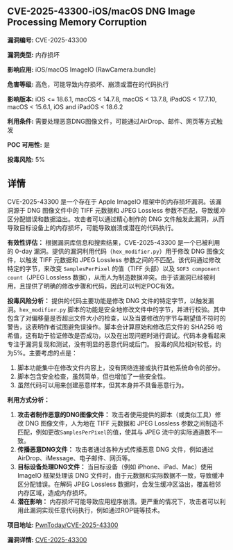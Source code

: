 ## CVE-2025-43300-iOS/macOS DNG Image Processing Memory Corruption

**漏洞编号:** CVE-2025-43300

**漏洞类型:** 内存损坏

**影响应用:** iOS/macOS ImageIO (RawCamera.bundle)

**危害等级:** 高危，可能导致内存损坏、崩溃或潜在的代码执行

**影响版本:** iOS <= 18.6.1, macOS < 14.7.8, macOS < 13.7.8, iPadOS < 17.7.10, macOS < 15.6.1, iOS and iPadOS < 18.6.2

**利用条件:** 需要处理恶意DNG图像文件，可能通过AirDrop、邮件、网页等方式触发

**POC 可用性:** 是

**投毒风险:** 5%

## 详情

CVE-2025-43300 是一个存在于 Apple ImageIO 框架中的内存损坏漏洞。该漏洞源于 DNG 图像文件中的 TIFF 元数据和 JPEG Lossless 参数不匹配，导致缓冲区分配错误和数据溢出。攻击者可以通过精心制作的 DNG 文件触发此漏洞，从而导致目标设备上的内存损坏，可能导致崩溃或潜在的代码执行。

**有效性评估：**
根据漏洞库信息和搜索结果，CVE-2025-43300 是一个已被利用的 0-day 漏洞。提供的漏洞利用代码（`hex_modifier.py`）用于修改 DNG 图像文件，以触发 TIFF 元数据和 JPEG Lossless 参数之间的不匹配。该代码通过修改特定的字节，来改变 `SamplesPerPixel` 的值（TIFF 头部）以及 `SOF3 component count`（JPEG Lossless 数据），从而人为制造数据冲突。由于该漏洞已经被利用，且提供了明确的修改步骤和代码，因此可以判定POC有效。

**投毒风险分析：**
提供的代码主要功能是修改 DNG 文件的特定字节，以触发漏洞。`hex_modifier.py` 脚本的功能是安全地修改文件中的字节，并进行校验。其中包含了对偏移量是否超出文件大小的检查，以及当要修改的字节与期望值不符时的警告，这表明作者试图避免误操作。脚本会计算原始和修改后文件的 SHA256 哈希值，这有助于验证修改是否成功，以及在出现问题时进行调试。代码本身看起来专注于漏洞复现和测试，没有明显的恶意代码或后门。
投毒的风险相对较低，约为5%。主要考虑的点是：

1.  脚本功能集中在修改文件内容上，没有网络连接或执行其他系统命令的部分。
2.  脚本包含安全检查，虽然简单，但也增加了一些安全性。
3.  虽然代码可以用来创建恶意样本，但其本身并不具备恶意行为。

**利用方式分析：**
1.  **攻击者制作恶意的DNG图像文件：** 攻击者使用提供的脚本（或类似工具）修改 DNG 图像文件，人为地在 TIFF 元数据和 JPEG Lossless 参数之间制造不匹配，例如更改`SamplesPerPixel`的值，使其与 JPEG 流中的实际通道数不一致。
2.  **传播恶意DNG文件：** 攻击者通过各种方式传播恶意 DNG 文件，例如通过 AirDrop、iMessage、电子邮件、网页等。
3.  **目标设备处理DNG文件：** 当目标设备（例如 iPhone、iPad、Mac）使用 ImageIO 框架处理该 DNG 文件时，由于元数据和实际数据不一致，导致缓冲区分配错误。在解码 JPEG Lossless 数据时，会发生缓冲区溢出，覆盖相邻内存区域，造成内存损坏。
4.  **潜在影响：** 内存损坏可能导致应用程序崩溃。更严重的情况下，攻击者可以利用此漏洞实现任意代码执行，例如通过ROP链等技术。


**项目地址:** [PwnToday/CVE-2025-43300](https://github.com/PwnToday/CVE-2025-43300)

**漏洞详情:** [CVE-2025-43300](https://nvd.nist.gov/vuln/detail/CVE-2025-43300)